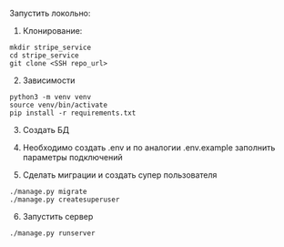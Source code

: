 

Запустить локольно:

1. Клонирование:
``` 
mkdir stripe_service
cd stripe_service
git clone <SSH repo_url>
```

2. Зависимости
```
python3 -m venv venv
source venv/bin/activate
pip install -r requirements.txt
```

3. Создать БД
4. Необходимо создать .env и по аналогии .env.example заполнить параметры подключений

5. Сделать миграции и создать супер пользователя

```
./manage.py migrate
./manage.py createsuperuser
```
6. Запустить сервер

```
./manage.py runserver
```